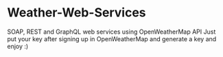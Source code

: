 # Weather-Web-Services
SOAP, REST and GraphQL web services using OpenWeatherMap API
Just put your key after signing up in OpenWeatherMap and generate a key and enjoy :)
